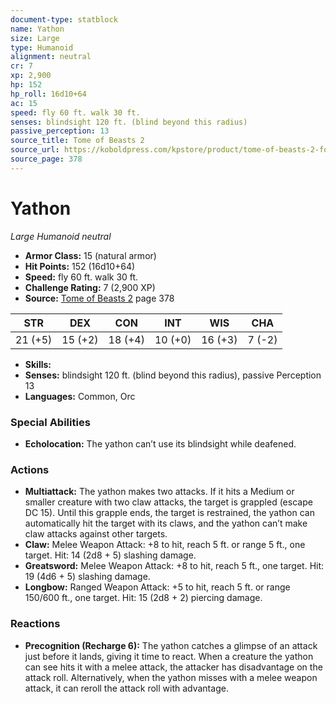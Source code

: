```yaml
---
document-type: statblock
name: Yathon
size: Large
type: Humanoid
alignment: neutral
cr: 7
xp: 2,900
hp: 152
hp_roll: 16d10+64
ac: 15
speed: fly 60 ft. walk 30 ft.
senses: blindsight 120 ft. (blind beyond this radius) 
passive_perception: 13
source_title: Tome of Beasts 2
source_url: https://koboldpress.com/kpstore/product/tome-of-beasts-2-for-5th-edition
source_page: 378
---
```


# Yathon

*Large* *Humanoid* *neutral*

- **Armor Class:** 15 (natural armor)
- **Hit Points:** 152 (16d10+64)
- **Speed:** fly 60 ft. walk 30 ft.
- **Challenge Rating:** 7 (2,900 XP)
- **Source:** [Tome of Beasts 2](https://koboldpress.com/kpstore/product/tome-of-beasts-2-for-5th-edition) page 378

| STR | DEX | CON | INT | WIS | CHA |
| --- | --- | --- | --- | --- | --- |
| 21 (+5) | 15 (+2) | 18 (+4) | 10 (+0) | 16 (+3) | 7 (-2) |

- **Skills:** 
- **Senses:** blindsight 120 ft. (blind beyond this radius), passive Perception 13
- **Languages:** Common, Orc

### Special Abilities

- **Echolocation:** The yathon can’t use its blindsight while deafened.

### Actions

- **Multiattack:** The yathon makes two attacks. If it hits a Medium or smaller creature with two claw attacks, the target is grappled (escape DC 15). Until this grapple ends, the target is restrained, the yathon can automatically hit the target with its claws, and the yathon can’t make claw attacks against other targets.
- **Claw:** Melee Weapon Attack: +8 to hit, reach 5 ft. or range 5 ft., one target. Hit: 14 (2d8 + 5) slashing damage.
- **Greatsword:** Melee Weapon Attack: +8 to hit, reach 5 ft., one target. Hit: 19 (4d6 + 5) slashing damage.
- **Longbow:** Ranged Weapon Attack: +5 to hit, reach 5 ft. or range 150/600 ft., one target. Hit: 15 (2d8 + 2) piercing damage.

### Reactions

- **Precognition (Recharge 6):** The yathon catches a glimpse of an attack just before it lands, giving it time to react. When a creature the yathon can see hits it with a melee attack, the attacker has disadvantage on the attack roll. Alternatively, when the yathon misses with a melee weapon attack, it can reroll the attack roll with advantage.
